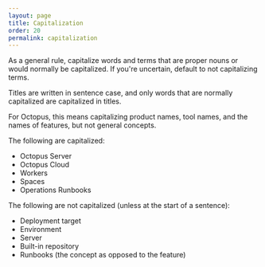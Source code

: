 ```yaml
---
layout: page
title: Capitalization
order: 20
permalink: capitalization
---
```


As a general rule, capitalize words and terms that are proper nouns or would normally be capitalized. If you're uncertain, default to not capitalizing terms.

Titles are written in sentence case, and only words that are normally capitalized are capitalized in titles.

For Octopus, this means capitalizing product names, tool names, and the names of features, but not general concepts.

The following are capitalized:

- Octopus Server
- Octopus Cloud
- Workers
- Spaces
- Operations Runbooks

The following are not capitalized (unless at the start of a sentence):

- Deployment target
- Environment 
- Server
- Built-in repository
- Runbooks (the concept as opposed to the feature)
